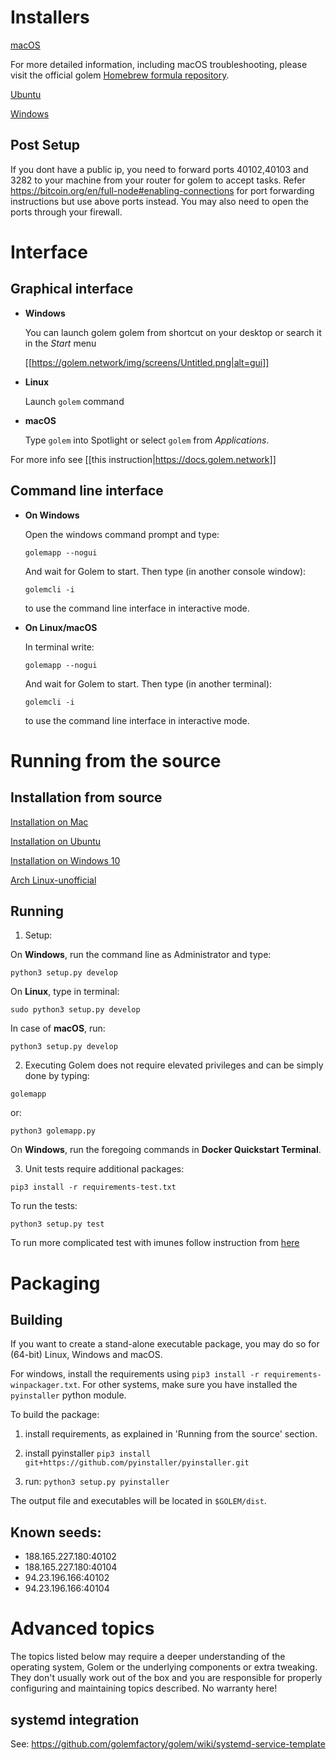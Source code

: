 
# Installers

[macOS](MacOS/Installation-on-Mac.md)

For more detailed information, including macOS troubleshooting, please visit the official golem 
[Homebrew formula repository](https://github.com/golemfactory/homebrew-golem).

[Ubuntu](Ubuntu/Installation-on-Ubuntu.md)

[Windows](Windows/Installation-on-Windows.md)

## Post Setup

If you dont have a public ip, you need to forward ports 40102,40103 and 3282 to your machine from your router for golem to accept tasks.
Refer 
https://bitcoin.org/en/full-node#enabling-connections for port forwarding instructions but use above ports instead.
You may also need to open the ports through your firewall.

# Interface

## Graphical interface

   - **Windows**

      You can launch golem golem from shortcut on your desktop or search it in the _Start_ menu

      [[https://golem.network/img/screens/Untitled.png|alt=gui]]

   - **Linux**

      Launch `golem` command

   - **macOS**

      Type `golem` into Spotlight or select `golem` from _Applications_.

For more info see [[this instruction|https://docs.golem.network]]

## Command line interface

   - **On Windows**

      Open the windows command prompt and type: 

      `golemapp --nogui`

      And wait for Golem to start. Then type (in another console window):

      `golemcli -i`

      to use the command line interface in interactive mode.

   - **On Linux/macOS**

      In terminal write:

      `golemapp --nogui`

      And wait for Golem to start. Then type (in another terminal):

      `golemcli -i`

      to use the command line interface in interactive mode.


# Running from the source

## Installation from source

[Installation on Mac](MacOS/Installation-from-source-on-macOS.md)

[Installation on Ubuntu](Ubuntu/Installation-from-source-on-Ubuntu.md)

[Installation on Windows 10](Windows/Installation-from-source-on-Windows.md)

[Arch Linux-unofficial](Others/Installing-Golem-on-Arch-Linux-unofficial.md)


## Running

1. Setup:

  On **Windows**, run the command line as Administrator and type:

  `python3 setup.py develop`

  On **Linux**, type in terminal:

  `sudo python3 setup.py develop`

  In case of **macOS**, run:
  
  `python3 setup.py develop`

2. Executing Golem does not require elevated privileges and can be simply done by typing:

  `golemapp`

  or:

  `python3 golemapp.py`

  On **Windows**, run the foregoing commands in **Docker Quickstart Terminal**.

3. Unit tests require additional packages:

  `pip3 install -r requirements-test.txt`

  To run the tests:

  `python3 setup.py test`

To run more complicated test with imunes follow instruction from 
[here](../2.-For-Developers/Testing/Testing-with-IMUNES.md)


# Packaging

## Building

If you want to create a stand-alone executable package, you may do so for (64-bit) Linux, Windows and macOS. 

For windows, install the requirements using `pip3 install -r requirements-winpackager.txt`. For other systems, make sure you have installed the `pyinstaller` python module.

To build the package:

1) install requirements, as explained in 'Running from the source' section.

2) install pyinstaller `pip3 install git+https://github.com/pyinstaller/pyinstaller.git`

3) run: `python3 setup.py pyinstaller`

The output file and executables will be located in `$GOLEM/dist`.

## Known seeds: 
   - 188.165.227.180:40102
   - 188.165.227.180:40104
   - 94.23.196.166:40102
   - 94.23.196.166:40104


# Advanced topics

The topics listed below may require a deeper understanding of the operating system, Golem or the underlying components or extra tweaking. They don't usually work out of the box and you are responsible for properly configuring and maintaining topics described. No warranty here!

## systemd integration
See: https://github.com/golemfactory/golem/wiki/systemd-service-template